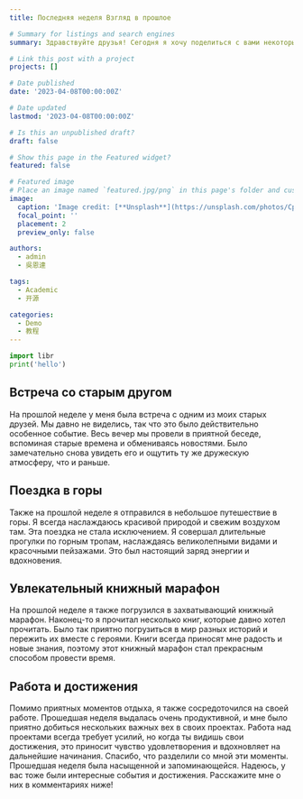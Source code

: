 ```yaml
---
title: Последняя неделя Взгляд в прошлое

# Summary for listings and search engines
summary: Здравствуйте друзья! Сегодня я хочу поделиться с вами некоторыми интересными событиями и впечатлениями за прошедшую неделю. Было много захватывающих моментов, которыми я хотел бы поделиться с вами.

# Link this post with a project
projects: []

# Date published
date: '2023-04-08T00:00:00Z'

# Date updated
lastmod: '2023-04-08T00:00:00Z'

# Is this an unpublished draft?
draft: false

# Show this page in the Featured widget?
featured: false

# Featured image
# Place an image named `featured.jpg/png` in this page's folder and customize its options here.
image:
  caption: 'Image credit: [**Unsplash**](https://unsplash.com/photos/CpkOjOcXdUY)'
  focal_point: ''
  placement: 2
  preview_only: false

authors:
  - admin
  - 吳恩達

tags:
  - Academic
  - 开源

categories:
  - Demo
  - 教程
---
```


```python
import libr
print('hello')
```

## Встреча со старым другом

На прошлой неделе у меня была встреча с одним из моих старых друзей. Мы давно не виделись, так что это было действительно особенное событие. Весь вечер мы провели в приятной беседе, вспоминая старые времена и обмениваясь новостями. Было замечательно снова увидеть его и ощутить ту же дружескую атмосферу, что и раньше.

## Поездка в горы

Также на прошлой неделе я отправился в небольшое путешествие в горы. Я всегда наслаждаюсь красивой природой и свежим воздухом там. Эта поездка не стала исключением. Я совершал длительные прогулки по горным тропам, наслаждаясь великолепными видами и красочными пейзажами. Это был настоящий заряд энергии и вдохновения.

## Увлекательный книжный марафон

На прошлой неделе я также погрузился в захватывающий книжный марафон. Наконец-то я прочитал несколько книг, которые давно хотел прочитать. Было так приятно погрузиться в мир разных историй и пережить их вместе с героями. Книги всегда приносят мне радость и новые знания, поэтому этот книжный марафон стал прекрасным способом провести время.

## Работа и достижения

Помимо приятных моментов отдыха, я также сосредоточился на своей работе. Прошедшая неделя выдалась очень продуктивной, и мне было приятно добиться нескольких важных вех в своих проектах. Работа над проектами всегда требует усилий, но когда ты видишь свои достижения, это приносит чувство удовлетворения и вдохновляет на дальнейшие начинания.
Спасибо, что разделили со мной эти моменты. Прошедшая неделя была насыщенной и запоминающейся. Надеюсь, у вас тоже были интересные события и достижения. Расскажите мне о них в комментариях ниже!
